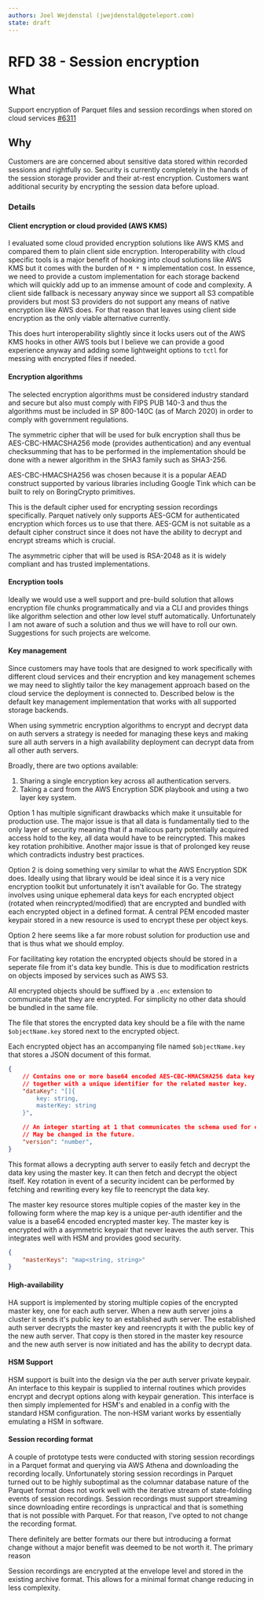 ```yaml
---
authors: Joel Wejdenstal (jwejdenstal@goteleport.com)
state: draft
---
```


# RFD 38 - Session encryption

## What

Support encryption of Parquet files and session recordings when stored on cloud services [#6311](https://github.com/gravitational/teleport/issues/6311)

## Why

Customers are are concerned about sensitive data stored within recorded sessions and rightfully so. Security is currently completely in the hands of the session storage provider and their at-rest encryption. Customers want additional security by encrypting the session data before upload.

### Details

#### Client encryption or cloud provided (AWS KMS)

I evaluated some cloud provided encryption solutions like AWS KMS and compared them to plain client side encryption. Interoperability with cloud specific tools is a major benefit of hooking into cloud solutions like AWS KMS but it comes with the burden of `M * N` implementation cost. In essence, we need to provide a custom implementation for each storage backend which will quickly add up to an immense amount of code and complexity. A client side fallback is necessary anyway since we support all S3 compatible providers but most S3 providers do not support any means of native encryption like AWS does. For that reason that leaves using client side encryption as the only viable alternative currently.

This does hurt interoperability slightly since it locks users out of the AWS KMS hooks in other AWS tools but I believe we can provide a good experience anyway and adding some lightweight options to `tctl` for messing with encrypted files if needed.

#### Encryption algorithms

The selected encryption algorithms must be considered industry standard and secure but also must comply with FIPS PUB 140-3 and thus the algorithms must be included in SP 800-140C (as of March 2020) in order to comply with government regulations.

The symmetric cipher that will be used for bulk encryption shall thus be AES-CBC-HMACSHA256 mode (provides authentication) and any eventual checksumming that has to be performed in the implementation should be done with a newer algorithm in the SHA3 family such as SHA3-256.

AES-CBC-HMACSHA256 was chosen because it is a popular AEAD construct supported by various libraries including Google Tink which can be built to rely on BoringCrypto primitives.

This is the default cipher used for encrypting session recordings specifically. Parquet natively only supports AES-GCM for authenticated encryption which forces us to use that there. AES-GCM is not suitable as a default cipher construct since it does not have the ability to decrypt and encrypt streams which is crucial.

The asymmetric cipher that will be used is RSA-2048 as it is widely compliant and has trusted implementations.

#### Encryption tools

Ideally we would use a well support and pre-build solution that allows encryption file chunks programmatically and via a CLI and provides things like algorithm selection and other low level stuff automatically. Unfortunately I am not aware of such a solution and thus we will have to roll our own. Suggestions for such projects are welcome.

#### Key management

Since customers may have tools that are designed to work specifically with different cloud services and their encryption and key management schemes we may need to slightly tailor the key management approach based on the cloud service the deployment is connected to. Described below is the default key management implementation that works with all supported storage backends.

When using symmetric encryption algorithms to encrypt and decrypt data on auth servers a strategy is needed for managing these keys and making sure all auth servers in a high availability deployment can decrypt data from all other auth servers.

Broadly, there are two options available:

1. Sharing a single encryption key across all authentication servers.
2. Taking a card from the AWS Encryption SDK playbook and using a two layer key system.

Option 1 has multiple significant drawbacks which make it unsuitable for production use. The major issue is that all data is fundamentally tied to the only layer of security meaning that if a malicous party potentially acquired access hold to the key, all data would have to be reincrypted. This makes key rotation prohibitive. Another major issue is that of prolonged key reuse which contradicts industry best practices.

Option 2 is doing something very similar to what the AWS Encryption SDK does. Ideally using that library would be ideal since it is a very nice encryption toolkit but unfortunately it isn't available for Go. The strategy involves using unique ephemeral data keys for each encrypted object (rotated when reincrypted/modified) that are encrypted and bundled with each encrypted object in a defined format. A central PEM encoded master keypair stored in a new resource is used to encrypt these per object keys.

Option 2 here seems like a far more robust solution for production use and that is thus what we should employ.

For facilitating key rotation the encrypted objects should be stored in a seperate file from it's data key bundle. This is due to modification restricts on objects imposed by services such as AWS S3.

All encrypted objects should be suffixed by a `.enc` extension to communicate that they are encrypted. For simplicity no other data should be bundled in the same file.

The file that stores the encrypted data key should be a file with the name `$objectName.key` stored next to the encrypted object.

Each encrypted object has an accompanying file named `$objectName.key` that stores a JSON document of this format.

```json
{
    // Contains one or more base64 encoded AES-CBC-HMACSHA256 data key encrypted with the master key
    // together with a unique identifier for the related master key.
    "dataKey": "[]{
        key: string,
        masterKey: string
    }",

    // An integer starting at 1 that communicates the schema used for encryption.
    // May be changed in the future.
    "version": "number",
}
```

This format allows a decrypting auth server to easily fetch and decrypt the data key using the master key. It can then fetch and decrypt the object itself.
Key rotation in event of a security incident can be performed by fetching and rewriting every key file to reencrypt the data key.

The master key resource stores multiple copies of the master key in the following form where the map key is a unique per-auth identifier and the value is a base64 encoded encrypted master key. The master key is encrypted with a asymmetric keypair that never leaves the auth server. This integrates well with HSM and provides good security.

```json
{
    "masterKeys": "map<string, string>"
}
```

#### High-availability

HA support is implemented by storing multiple copies of the encrypted master key, one for each auth server. When a new auth server joins a cluster it sends it's public key to an established auth server. The established auth server decrypts the master key and reencrypts it with the public key of the new auth server. That copy is then stored in the master key resource and the new auth server is now initiated and has the ability to decrypt data.

#### HSM Support

HSM support is built into the design via the per auth server private keypair. An interface to this keypair is supplied to internal routines which provides encrypt and decrypt options along with keypair generation. This interface is then simply implemented for HSM's and enabled in a config with the standard HSM configuration. The non-HSM variant works by essentially emulating a HSM in software.

#### Session recording format

A couple of prototype tests were conducted with storing session recordings in a Parquet format and querying via AWS Athena and downloading the recording locally. Unfortunately storing session recordings in Parquet turned out to be highly suboptimal as the columnar database nature of the Parquet format does not work well with the iterative stream of state-folding events of session recordings. Session recordings must support streaming since downloading entire recordings is unpractical and that is something that is not possible with Parquet. For that reason, I've opted to not change the recording format.

There definitely are better formats our there but introducing a format change without a major benefit was deemed to be not worth it. The primary reason

Session recordings are encrypted at the envelope level and stored in the existing archive format. This allows for a minimal format change reducing in less complexity.
